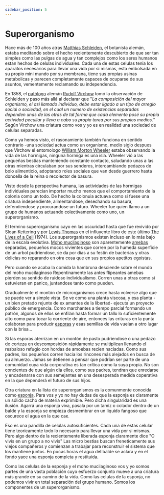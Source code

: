 ```yaml
---
sidebar_position: 5
---
```


# Superorganismo

Hace más de 100 años atras [Matthias Schleiden](https://es.wikipedia.org/wiki/Matthias_Jakob_Schleiden), el botanista alemán, estaba meditando sobre el hecho recientemente descubierto de que ser tan simples como las pulgas de agua y tan complejos como los seres humanos estan hechos de celulas individuales. Cada una de estas celulas tenia los aparatos necesarios para llevar una vida por si mismas, esta embolsada en su propio mini mundo por su membrana, tiene sus propias usinas metabolicas y parecen completamente capaces de ocuparse de sus asuntos, vementemente reclamando su independencia.



En 1858, el [patólogo](https://es.wikipedia.org/wiki/Patolog%C3%ADa) alemán [Rudolf Virchow](https://es.wikipedia.org/wiki/Rudolf_Virchow) tomó la observación de Schleiden y paso más allá al declarar que "*La composición del mayor organismo, el así llamado individuo, debe estar ligado a un tipo de arreglo social o sociedad, en el cual un numero de existencias separadas dependen unas de las otras de tal forma que cada elemento posé su propia actividad peculiar y lleva a cabo su propia tarea por sus propios medios.*" Según Virchow una criatura como vos y yo es en realidad una sociedad de celulas separadas.



Como ya hemos visto, el rasonamiento también funciona en sentido contrario -una sociedad actua como un organismo, medio siglo despues que Virchow el entomologo [William Morton Wheeler](https://en.wikipedia.org/wiki/William_Morton_Wheeler) estaba observando la vida de las hormigas, ninguna hormiga es una isla. Wheeler vió a las pequeñas bestias manteniendo constante contacto, saludando unas a las otras mientras circulaban por sus senderos, intercambiando pedazos de bolo alimenticio, adoptando roles sociales que van desde guerrero hasta doncella de la reina o recolector de basura.

Visto desde la perspectiva humana, las actividades de las hormigas individuales parecian importar mucho menos que el comportamiento de la colonia como un todo. De hecho la colonuia actuava como si fuese una criatura independiente, alimentandose, desechando su basura, defendiendose y procurandose un futuro. Wheeler fue quien llamo a un grupo de humanos actuando colectivamente como uno, un superorganismo.



El termino superorganismo cayo en las oscuridad hasta que fue revivido por Sloan Kettering y por [Lewis Thomas](https://en.wikipedia.org/wiki/Lewis_Thomas) en el influyente libro de este último [The Lives of a Cell](https://archive.org/details/TheLivesOfACell) (1974). Los superorganismos existen incluso en lo más bajo de la escala evolutiva. [Moho mucilaginoso](https://es.wikipedia.org/wiki/Moho_mucilaginoso) son aparentemente [amebas](https://es.wikipedia.org/wiki/Ameboide) separadas, pequeños mocos vivientes que corren por la humeda superficie de un arbol pudriendose, se da por dias a su festin de bacterias y otras delicias no reparando en otra cosa que en sus propios apetitos egoistas.


Pero cuando se acaba la comida la hambruna desciende sobre el mundo del moho mucilaginoso Repentinamente las antes flipeantes amebas pierden su sentido de ruidoso individualismo. Corren unas a otras como si estuvieran en panico, juntandose tanto como pueden.

Gradualmente el montón de microrganismos crece hasta volverse algo que se puede ver a simple vista. Se ve como una planta viscosa, y esa planta -un bien pretado rejunte de ex amantes de la libertad- ejecuta un proyecto público de emergencia. Como marchantes a tiempo parcial formando un patrón, algonos de ellos se enfilan hasta formar un tallo lo suficientemente alto como para tocar la corriente de aire, entonces las crituras en la punta colaboran para producir [esporas](https://es.wikipedia.org/wiki/Espora) y esas semillas de vida vuelan a otro lugar con la brisa...



Si las esporas aterrizan en un montón de pasto pudriendose o una pedazo de corteza en descomposición rápidamente se multiplican llenando el resbaloso refugio con hordas de amoebas recien naciadas. Como sus padres, los pequeños corren hacia los rincones más alejados en busca de su almuerzo. Jamas se detienen a pensar que podrían ser parte de una comunidad cuya vida corporativa es tan crítica como la suya propia. No son concientes de que algún dia ellos, como sus padres, tendran que enredarse y encadenarse con sus semejantes en una desesperada medida coperativa en la que dependerá el futuro de sus hijos.


Otra criatura en la lista de superorganismos es la comunmente conocida como [esponja](https://es.wikipedia.org/wiki/Porifera). Para vos y yo no hay dudas de que la esponja es claramente un sólido cacho de materia exprimible. Pero dicha singularidad es una ilusión. Agarrá una esponja viva, pasala por un tamiz o colador dentro de un balde y la esponja se empieza desmembrar en un liquido fangoso que oscurece el agua en la que cae.



Eso es una pandilla de celulas autosuficientes. Cada una de estas celular tiene teoricamente todo lo necesario para llevar una vida por si mismas. Pero algo dentro de la recientemente liberada esponja claramente dice "O vivís en un grupo a no vivís" Las micro bestias buscan freneticamente sus viejos compañeros y comienzan a trabajar para reconstruir el sistema que los mantiene juntos. En pocas horas el agua del balde se aclara y en el fondo yace una esponja completa y restituida.



Como las celulas de la esponja y el moho mucilaginoso vos y yo somos partes de una vasta población cuyo esfuerzo conjunto mueve a una criatura más grande en su camino de la vida. Como las celulas de la esponja, no podemos vivir en total separación del grupo humano. Somos los componentes de un superorganismo.